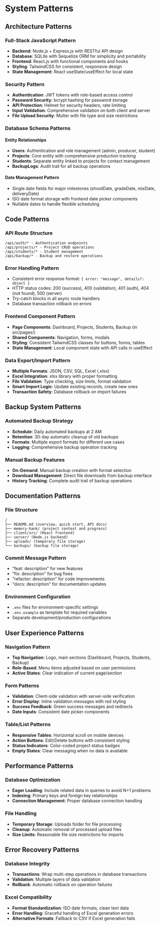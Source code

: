 # System Patterns

## Architecture Patterns

### Full-Stack JavaScript Pattern
- **Backend**: Node.js + Express.js with RESTful API design
- **Database**: SQLite with Sequelize ORM for simplicity and portability
- **Frontend**: React.js with functional components and hooks
- **Styling**: TailwindCSS for consistent, responsive design
- **State Management**: React useState/useEffect for local state

### Security Pattern
- **Authentication**: JWT tokens with role-based access control
- **Password Security**: bcrypt hashing for password storage
- **API Protection**: Helmet for security headers, rate limiting
- **Input Validation**: Comprehensive validation on both client and server
- **File Upload Security**: Multer with file type and size restrictions

### Database Schema Patterns

#### Entity Relationships
- **Users**: Authentication and role management (admin, producer, student)
- **Projects**: Core entity with comprehensive production tracking
- **Students**: Separate entity linked to projects for contact management
- **BackupLogs**: Audit trail for all backup operations

#### Date Management Pattern
- Single date fields for major milestones (shootDate, gradeDate, mixDate, deliveryDate)
- ISO date format storage with frontend date picker components
- Nullable dates to handle flexible scheduling

## Code Patterns

### API Route Structure
```
/api/auth/* - Authentication endpoints
/api/projects/* - Project CRUD operations
/api/students/* - Student management
/api/backup/* - Backup and restore operations
```

### Error Handling Pattern
- Consistent error response format: `{ error: "message", details?: object }`
- HTTP status codes: 200 (success), 400 (validation), 401 (auth), 404 (not found), 500 (server)
- Try-catch blocks in all async route handlers
- Database transaction rollback on errors

### Frontend Component Pattern
- **Page Components**: Dashboard, Projects, Students, Backup (in src/pages/)
- **Shared Components**: Navigation, forms, modals
- **Styling**: Consistent TailwindCSS classes for buttons, forms, tables
- **State Management**: Local component state with API calls in useEffect

### Data Export/Import Pattern
- **Multiple Formats**: JSON, CSV, SQL, Excel (.xlsx)
- **Excel Integration**: xlsx library with proper formatting
- **File Validation**: Type checking, size limits, format validation
- **Smart Import Logic**: Update existing records, create new ones
- **Transaction Safety**: Database rollback on import failures

## Backup System Patterns

### Automated Backup Strategy
- **Schedule**: Daily automated backups at 2 AM
- **Retention**: 30-day automatic cleanup of old backups
- **Formats**: Multiple export formats for different use cases
- **Logging**: Comprehensive backup operation tracking

### Manual Backup Features
- **On-Demand**: Manual backup creation with format selection
- **Download Management**: Direct file downloads from backup interface
- **History Tracking**: Complete audit trail of backup operations

## Documentation Patterns

### File Structure
```
/
├── README.md (overview, quick start, API docs)
├── memory-bank/ (project context and progress)
├── client/src/ (React frontend)
├── server/ (Node.js backend)
├── uploads/ (temporary file storage)
└── backups/ (backup file storage)
```

### Commit Message Pattern
- "feat: description" for new features
- "fix: description" for bug fixes  
- "refactor: description" for code improvements
- "docs: description" for documentation updates

### Environment Configuration
- `.env` files for environment-specific settings
- `.env.example` as template for required variables
- Separate development/production configurations

## User Experience Patterns

### Navigation Pattern
- **Top Navigation**: Logo, main sections (Dashboard, Projects, Students, Backup)
- **Role-Based**: Menu items adjusted based on user permissions
- **Active States**: Clear indication of current page/section

### Form Patterns
- **Validation**: Client-side validation with server-side verification
- **Error Display**: Inline validation messages with red styling
- **Success Feedback**: Green success messages and redirects
- **Date Inputs**: Consistent date picker components

### Table/List Patterns
- **Responsive Tables**: Horizontal scroll on mobile devices
- **Action Buttons**: Edit/Delete buttons with consistent styling
- **Status Indicators**: Color-coded project status badges
- **Empty States**: Clear messaging when no data is available

## Performance Patterns

### Database Optimization
- **Eager Loading**: Include related data in queries to avoid N+1 problems
- **Indexing**: Primary keys and foreign key relationships
- **Connection Management**: Proper database connection handling

### File Handling
- **Temporary Storage**: Uploads folder for file processing
- **Cleanup**: Automatic removal of processed upload files
- **Size Limits**: Reasonable file size restrictions for imports

## Error Recovery Patterns

### Database Integrity
- **Transactions**: Wrap multi-step operations in database transactions
- **Validation**: Multiple layers of data validation
- **Rollback**: Automatic rollback on operation failures

### Excel Compatibility
- **Format Standardization**: ISO date formats, clean text data
- **Error Handling**: Graceful handling of Excel generation errors
- **Alternative Formats**: Fallback to CSV if Excel generation fails
